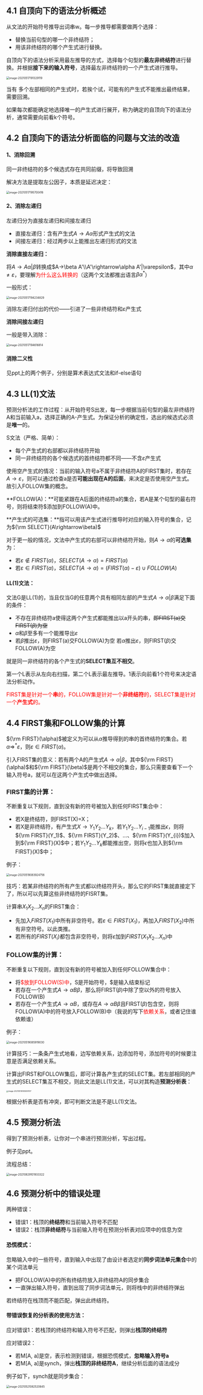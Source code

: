 ## 4.1 自顶向下的语法分析概述

从文法的开始符号推导出词串w。每一步推导都需要做两个选择：

* 替换当前句型的哪一个非终结符；
* 用该非终结符的哪个产生式进行替换。

自顶向下的语法分析采用最左推导的方式，选择每个句型的**最左非终结符**进行替换。并根据**接下来的输入符号**，选择最左非终结符的一个产生式进行推导。

<img src="chapter4 自顶向下的语法分析.assets/image-20210517191329119.png" alt="image-20210517191329119" style="zoom:50%;" />

当有 多个左部相同的产生式时，若挨个试，可能有的产生式不能推出最终结果，需要回溯。

如果每次都能确定地选择唯一的产生式进行展开，称为确定的自顶向下的语法分析，通常需要向前看k个符号。

## 4.2 自顶向下的语法分析面临的问题与文法的改造

#### 1、消除回溯

同一非终结符的多个候选式存在共同前缀，将导致回溯

解决方法是提取左公因子，本质是延迟决定：

<img src="chapter4 自顶向下的语法分析.assets/image-20210517195700416.png" alt="image-20210517195700416" style="zoom:50%;" />

#### 2、消除左递归

左递归分为直接左递归和间接左递归

* 直接左递归：含有产生式$A→A\alpha$形式产生式的文法
* 间接左递归：经过两步以上能推出左递归形式的文法

**消除直接左递归：**

将$A→A\alpha|\beta$转换成$A→\beta A'\\A'\rightarrow\alpha A'|\varepsilon$，其中$\alpha \ne \varepsilon$，要理解<font color='red'>为什么这么转换的</font>（这两个文法都推出语言$\beta \alpha^*$）

一般形式：

<img src="chapter4 自顶向下的语法分析.assets/image-20210517194234829.png" alt="image-20210517194234829" style="zoom:50%;" />

消除左递归付出的代价——引进了一些非终结符和$\varepsilon$产生式

**消除间接左递归**

一般是带入消除：

<img src="chapter4 自顶向下的语法分析.assets/image-20210517194616814.png" alt="image-20210517194616814" style="zoom:50%;" />

#### 消除二义性

见ppt上的两个例子，分别是算术表达式文法和if-else语句

## 4.3 LL(1)文法

预测分析法的工作过程：从开始符号S出发，每一步根据当前句型的最左非终结符A和当前输入a，选择正确的A-产生式。为保证分析的确定性，选出的候选式必须是**唯一**的。

S文法（严格、简单）：

* 每个产生式的右部都以非终结符开始
* 同一非终结符的各个候选式的首终结符都不同——不含$\varepsilon$产生式

使用空产生式的情况：当前的输入符号a不属于非终结符A的FIRST集时，若存在$A\rightarrow\varepsilon$，则可以通过检查a是否**可能出现在A的后面**，来决定是否使用空产生式。故引入FOLLOW集的概念。

**FOLLOW(A)：**可能紧跟在A后面的终结符a的集合，若A是某个句型的最右符号，则将结束符$添加到FOLLOW(A)中。

**产生式的可选集：**指可以用该产生式进行推导时对应的输入符号的集合，记为${\rm SELECT}(A\rightarrow\beta)$

对于更一般的情况，文法中产生式的右部可以非终结符开始，则$A\rightarrow\alpha$的**可选集**为：

* 若$\varepsilon\notin FIRST(\alpha)$，$SELECT(A\rightarrow\alpha)=FIRST(\alpha)$
* 若$\varepsilon\in FIRST(\alpha)$，$SELECT(A\rightarrow\alpha)=(FIRST(\alpha)-{\varepsilon})\cup FOLLOW(A)$

#### LL(1)文法：

文法G是LL(1)的，当且仅当G的任意两个具有相同左部的产生式$A\rightarrow \alpha|\beta$满足下面的条件：

* 不存在非终结符a使得这两个产生式都能推出以a开头的串，~~即FIRST(a)交FIRST($\beta$)为空~~
* $\alpha$和$\beta$至多有一个能推导出$\varepsilon$
* 若$\beta$推出$\varepsilon$，则FIRST(a)交FOLLOW(A)为空
    若$\alpha$推出$\varepsilon$，则FIRST($\beta$)交FOLLOW(A)为空

就是同一非终结符的各个产生式的**SELECT集互不相交**。

第一个L表示从左向右扫描，第二个L表示最左推导。1表示向前看1个符号来决定语法分析动作。

<font color='red'>FIRST集是针对一个**串**的，FOLLOW集是针对一个**非终结符**的，SELECT集是针对一个**产生式**的。</font>

## 4.4 FIRST集和FOLLOW集的计算

${\rm FIRST}(\alpha)$被定义为可以从$\alpha$推导得到的串的首终结符的集合。若$\alpha\Rightarrow^*\varepsilon$，则$\varepsilon\in FIRST(\alpha)$。

引入FIRST集的意义：若有两个A的产生式$A→\alpha|\beta$，其中${\rm FIRST}(\alpha)$和${\rm FIRST}(\beta)$是两个不相交的集合，那么只需要查看下一个输入符号a，就可以在这两个产生式中做出选择。

### FIRST集的计算：

不断重复以下规则，直到没有新的符号被加入到任何FIRST集合中：

* 若X是终结符，则FIRST(X)=X；
* 若X是非终结符，有产生式$X→Y_1Y_2\dots Y_k$，若$Y_1Y_2\dots Y_{i-1}$能推出$\epsilon$，则将${\rm FIRST}(Y_1)$、${\rm FIRST}(Y_2)$、…、${\rm FIRST}(Y_{i})$加入到${\rm FIRST}(X)$中；若$Y_1Y_2\dots Y_k$都能推出空，则将$\epsilon$也加入到${\rm FIRST}(X)$中；

例子：

<img src="chapter4 自顶向下的语法分析.assets/image-20210519083924756.png" alt="image-20210519083924756" style="zoom:50%;" />

技巧：若某非终结符的所有产生式都以终结符开头，那么它的FIRST集就直接定下了，所以可以先算这些非终结符的FISRT集。

计算串$X_1X_2\dots X_n$的FIRST集合：

* 先加入$FIRST(X_1)$中所有非空符号。若$\varepsilon\in FIRST(X_1)$，再加入$FIRST(X_2)$中所有非空符号。以此类推。
* 若所有的$FIRST(X_i)$都包含非空符号，则将$\varepsilon$加到$FIRST(X_1X_2\dots X_n)$中

### FOLLOW集的计算：

不断重复以下规则，直到没有新的符号被加入到任何FOLLOW集合中：

* 将<font color='red'>$放到FOLLOW(S)中</font>，S是开始符号，\$是输入结束标记
* 若存在一个产生式$A\rightarrow \alpha B\beta$，那么将FIRST($\beta$)中除了空以外的符号放入FOLLOW(B)
* 若存在一个产生式$A\rightarrow \alpha B$，或存在$A\rightarrow \alpha B\beta$且FIRST($\beta$)包含空，则将FOLLOW(A)中的符号放入FOLLOW(B)中（我说的写下<font color='red'>依赖关系</font>，或者记住谁依赖谁）

例子：

<img src="chapter4 自顶向下的语法分析.assets/image-20210519085919030.png" alt="image-20210519085919030" style="zoom:50%;" />

计算技巧：一条条产生式地看，边写依赖关系，边添加符号，添加符号的时候要注意是否满足依赖关系。

计算出FIRST和FOLLOW集后，即可计算各产生式的SELECT集。若左部相同的产生式的SELECT集互不相交，则此文法是LL(1)文法，可以对其构造**预测分析表**：

<img src="chapter4 自顶向下的语法分析.assets/image-20210519090600107.png" alt="image-20210519090600107" style="zoom: 33%;" />

根据分析表是否有冲突，即可判断文法是不是LL(1)文法。

## 4.5 预测分析法

得到了预测分析表，让你对一个串进行预测分析，写出过程。

例子见ppt。

流程总结：

<img src="chapter4 自顶向下的语法分析.assets/image-20210829101933322.png" alt="image-20210829101933322" style="zoom:50%;" />

## 4.6 预测分析中的错误处理

两种错误：

* 错误1：栈顶的**终结符**和当前输入符号不匹配
* 错误2：栈顶**非终结符**与当前输入符号在预测分析表对应项中的信息为空

#### 恐慌模式：

忽略输入中的一些符号，直到输入中出现了由设计者选定的**同步词法单元集合**中的某个词法单元

* 把FOLLOW(A)中的所有终结符放入非终结符A的同步集合
* 一直弹出输入符号，直到出现了同步词法单元，则将栈中的非终结符弹出

若终结符在栈顶而不能匹配，弹出此终结符。

#### 带错误恢复的分析表的使用方法：

应对错误1：若栈顶的终结符和输入符号不匹配，则弹出**栈顶的终结符**

应对错误2：

* 若M[A, a]是空，表示检测到错误，根据恐慌模式，**忽略输入符号a**
* 若M[A, a]是synch，弹出**栈顶的非终结符A**，继续分析后面的语法成分

例子如下，synch就是同步集合：

<img src="chapter4 自顶向下的语法分析.assets/image-20210521082520645.png" alt="image-20210521082520645" style="zoom:50%;" />